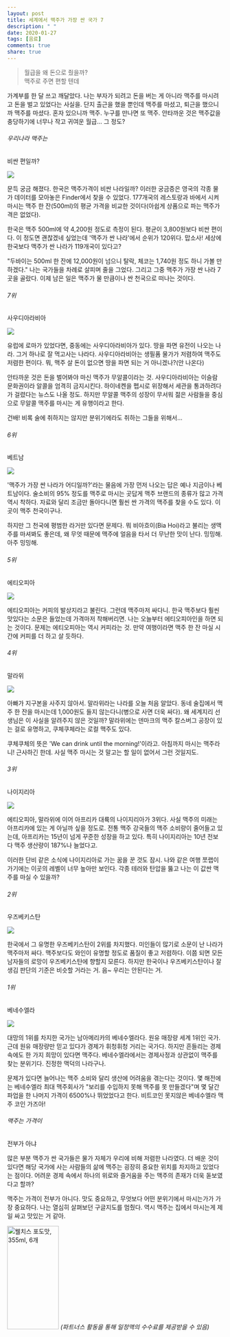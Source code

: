 ```yaml
---
layout: post
title: 세계에서 맥주가 가장 싼 국가 7
description: " "
date: 2020-01-27
tags: [음료]
comments: true
share: true
---
```



> 월급을 왜 돈으로 줬을까?  
> 맥주로 주면 편할 텐데

가계부를  한  달 쓰고  깨달았다. 나는 부자가 되려고 돈을  버는 게  아니라 맥주를 마시려고 돈을 벌고 있었다는  사실을. 단지 출근을 했을 뿐인데 맥주를  마셨고, 퇴근을 했으니까 맥주를  마셨다. 혼자 있으니까  맥주. 누구를 만나면 또  맥주. 안타까운 것은 맥주값을 충당하기에 너무나 작고 귀여운 월급... 그 정도?  

###### 우리나라 맥주는  
비싼 편일까?

![](https://post-phinf.pstatic.net/MjAxODA1MDJfNDgg/MDAxNTI1MjU4MjA1ODkz.pFOdargRC349lT6BijveeAu1iAAJm7ufhPlbkL6pMZQg.qXr7IwxkTC5VwqyIGGUYNEmUmTdie154pHl4EeoUpckg.PNG/0.png?type=w1200)

문득 궁금 해졌다. 한국은 맥주가격이 비싼 나라일까? 이러한 궁금증은 영국의 각종 물가 데이터를 모아놓은 Finder에서 찾을 수 있었다. 177개국의 레스토랑과 바에서 시켜 마시는 맥주 한 잔(500ml)의  평균 가격을  비교한 것이다(아쉽게 상품으로 파는 맥주가격은 없었다).  
  
한국은 맥주 500ml에 약 4,200원 정도로 측정이 된다. 평균이 3,800원보다 비싼 편이다. 이 정도면 괜찮겠네 싶었는데 '맥주가 싼 나라'에서 순위가 120위다. 맙소사! 세상에 한국보다 맥주가 싼 나라가 119개국이 있다고?  
  
"두바이는  500ml 한 잔에  12,000원이 넘으니  탈락, 체코는 1,740원 정도 하니 가볼  만하겠다."  나는 국가들을 차례로 살피며 줄을 그었다. 그리고  그중  맥주가 가장 싼 나라 7곳을 골랐다. 이제 남은 일은 맥주가 물 만큼이나 싼 천국으로 떠나는 것이다.

###### 7위  
사우디아라비아

![](https://post-phinf.pstatic.net/MjAxODA1MDJfMTYz/MDAxNTI1MjUzNzU5OTk1.39Vc13zLyF7mzMeIsLZwSxeid80F1uT5QOZNvudM35wg.VYK70KiRytjBTGhAiQV36h4joyFVM4P4x9lDuenVomIg.PNG/01.png?type=w1200)

유럽에 로마가 있었다면, 중동에는 사우디아라비아가 있다. 땅을 파면 유전이 나오는 나라. 그거 하나로 잘  먹고사는  나라다. 사우디아라비아는 생필품 물가가 저렴하여 맥주도 저렴한 편이다. 뭐, 맥주 살 돈이 없으면 땅을 파면 되는 거 아니겠나?(안 나온다)  
  
안타까운 것은 돈을 벌어봐야 마신 맥주가 무알콜이라는 것. 사우디아라비아는 이슬람 문화권이라  알콜을  엄격히 금지시킨다. 하이네켄을 펩시로 위장해서 세관을 통과하려다가 걸렸다는 뉴스도 나올 정도. 하지만 무알콜 맥주의 성장이 무서워 젊은 사람들을 중심으로 무알콜 맥주를  마시는  게  유행이라고 한다.  
  
건배!  비록 술에 취하지는 않지만 분위기에라도 취하는 그들을 위해서...

###### 6위  
베트남

![](https://post-phinf.pstatic.net/MjAxODA1MDJfMjUy/MDAxNTI1MjUzODAzODAw.71d0oAyQz-3K3S-KF60cpE9Spn9RBB4ieD68-Wya7qUg.YCp0AIowNVlfO1SvhxRvUQsOBdeprhwhW5qAjxeWmuog.PNG/02.png?type=w1200)

'맥주가 가장 싼 나라가 어디일까?'라는  물음에 가장 먼저 나오는 답은 예나 지금이나  베트남이다. 술소비의  95% 정도를  맥주로 마시는  곳답게 맥주 브랜드의 종류가  많고 가격 역시  착하다. 자료와 달리 조금만 돌아다니면 훨씬 싼 가격의 맥주를  찾을 수도  있다. 이곳이 맥주  천국이구나.  
  
하지만 그 천국에 평범한 라거만 있다면 문제다. 뭐 비아흐이(Bia Hoi)라고 불리는 생맥주를 마셔봐도  좋은데, 왜 무엇 때문에 맥주에 얼음을 타서 더 무난한 맛이  난다.  밍밍해. 아주  밍밍해.  

###### 5위  
에티오피아

![](https://post-phinf.pstatic.net/MjAxODA1MDJfMjgy/MDAxNTI1MjUzODEyNDIy.ynynkPTRkT6Gj7Z4r_XjAkEZ8Bxcy0O58VghIv8x9Wkg.wRfD2zn9milDErJSBCX6STm8kzrfNFo3-t6fPp2dh2sg.PNG/03.png?type=w1200)

에티오피아는 커피의 발상지라고 불린다. 그런데  맥주마저  싸다니.  한국 맥주보다  훨씬 맛있다는 소문은 들었는데 가격마저 착해버리면. 나는 오늘부터 에티오피아인을 하면 되는  것이다.  문제는 에티오피아는 역시 커피라는  것. 만약 여행이라면 맥주 한  잔 마실 시간에 커피를 더 하고 살  듯하다.

###### 4위  
말라위

![](https://post-phinf.pstatic.net/MjAxODA1MDJfMTIw/MDAxNTI1MjUzODIxNjU1.Hz1G8T-8qR3t2M8bsSMfiADPQL5WKnNg09kMdULDcxYg.f32m4EBTbNxf0Zd7ZflZLT9EnRx-cQbWPT38XB5VzMwg.PNG/04.png?type=w1200)

아빠가 지구본을 사주지  않아서. 말라위라는 나라를 오늘 처음 알았다.  동네 술집에서  맥주 한 잔을 마시는데 1,000원도 들지 않는다니(병으로 사면 더욱  싸다). 왜 세계지리 선생님은 이 사실을 알려주지 않은 것일까? 말라위에는 덴마크의 맥주  칼스버그 공장이 있는 걸로  유명하고,  쿠체쿠체라는  로컬 맥주도  있다.  
  
쿠체쿠체의  뜻은 'We can drink until the morning!'이라고. 아침까지 마시는 맥주라니! 근사하긴  한데. 사실 맥주 마시는 것 말고는 할 일이 없어서 그런 것일지도.

###### 3위  
나이지리아

![](https://post-phinf.pstatic.net/MjAxODA1MDJfMjcx/MDAxNTI1MjUzODMxMzA5.xa7bfQHJgKvVqmAlZoGgf05Uu_98Zz-SFkQ-cMqySgAg.NXZXh-bk8wTmsZgDRd7MeL0p2xP5vKCekgwlr5PiaGwg.PNG/05.png?type=w1200)

에티오피아, 말라위에 이어 아프리카 대륙의 나이지리아가 3위다. 사실 맥주의 미래는 아프리카에  있는 게  아닐까 싶을 정도로. 전통  맥주 강국들의  맥주 소비량이 줄어들고 있는데, 아프리카는 15년이 넘게 꾸준한 성장을 하고 있다. 특히 나이지리아는 10년 전보다 맥주 생산량이 187%나  늘었다고.  
  
이러한 단비 같은 소식에 나이지리아로 가는 꿈을 꾼 것도  잠시. 나와 같은  여행 쪼랩이  가기에는 이곳의 레벨이 너무  높아만  보인다. 각종  테러와  탄압을 뚫고 나는 이 값싼 맥주를 마실 수  있을까?

###### 2위  
우즈베키스탄

![](https://post-phinf.pstatic.net/MjAxODA1MDNfNjkg/MDAxNTI1MzAzMjc3OTQ4.nqY10AQr3n5eqwcN0SAtueu8eLUDqlq9XZwLrahLHv0g.I7U7BmKVl6IB5qL7h-LKQ0Fx0OoJiKQjzCtTocWqo_Qg.PNG/06.png?type=w1200)

한국에서 그 유명한 우즈베키스탄이 2위를 차지했다. 미인들이 많기로 소문이 난 나라가 맥주마저  싸다. 맥주보다도 와인이 유명할 정도로 품질이 좋고 저렴하다.  이쯤 되면  모든 남자들의 로망이 우즈베키스탄에 향할지 모른다. 하지만 한국이나 우즈베키스탄이나 잘생김 판단의 기준은  비슷할 거라는  거. 음~ 우리는 안된다는  거.

###### 1위  
베네수엘라

![](https://post-phinf.pstatic.net/MjAxODA1MDJfMjgz/MDAxNTI1MjUzODU4MTQz.84RC7SDKAbSqF79APx43144JP646gEvnnpz-atr7Fj8g.xQl3zTVfbmqq_keyji0-vLlbI5H2zyPn31FEjMVQKqUg.PNG/07.png?type=w1200)

대망의 1위를 차지한 국가는  남아메리카의  베네수엘라다. 원유 매장량 세계 1위인  국가. 근데  원유  매장량만 믿고 있다가 경제가 휘청휘청  거리는  국가다. 하지만 흔들리는 경제 속에도  한 가지  희망이 있다면  맥주다. 베네수엘라에서는 경제사정과  상관없이  맥주를 찾는  분위기다. 진정한 맥덕의 나라구나.  
  
문제가 있다면 늘어나는  맥주 소비와 달리 생산에 어려움을  겪는다는  것이다.  몇  해전에는 베네수엘라 최대 맥주회사가 "보리를 수입하지 못해 맥주를 못 만들겠다"며  몇 달간  파업을 한 나머지 가격이 6500%나 뛰었었다고 한다. 비트코인  못지않은  베네수엘라  맥주 코인 가즈아!  

###### 맥주는 가격이  
전부가 아냐

많은 부분 맥주가 싼 국가들은 물가 자체가 우리에 비해 저렴한 나라였다. 더 배운 것이 있다면  해당 국가에 사는 사람들의 삶에 맥주는 굉장히 중요한 위치를 차지하고 있었다는 점이다. 어려운 경제 속에서 하나의 위로와 즐거움을 주는 맥주의 존재가 더욱 돋보였다고 할까?  
  
맥주는 가격이 전부가 아니다. 맛도 중요하고, 무엇보다 어떤 분위기에서 마시는가가 가장 중요하다. 나는 열심히 살펴보던 구글지도를 멈췄다. 역시 맥주는 집에서 마시는게 제일 싸고 맛있는 거 같아.

<a href="https://coupa.ng/bQ3tbW" target="_blank" referrerpolicy="unsafe-url"><img src="https://static.coupangcdn.com/image/affiliate/banner/5385eb9fb46780071a0df5474f041724@2x.jpg" alt="웰치스 포도맛, 355ml, 6개" width="120" height="240"></a>
_(파트너스 활동을 통해 일정액의 수수료를 제공받을 수 있음)_